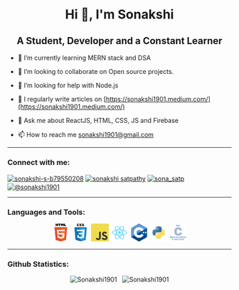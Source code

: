 <h1 align="center">Hi 👋, I'm Sonakshi</h1>
<h2 align="center">A Student, Developer and a Constant Learner</h2>

- 🌱 I’m currently learning MERN stack and DSA

- 👯 I’m looking to collaborate on Open source projects.

- 🤝 I’m looking for help with Node.js

- 📝 I regularly write articles on [https://sonakshi1901.medium.com/](https://sonakshi1901.medium.com/)

- 💬 Ask me about ReactJS, HTML, CSS, JS and Firebase

- 📫 How to reach me sonakshi1901@gmail.com

<!--### Blogs posts-->
<!-- BLOG-POST-LIST:START -->
<!-- BLOG-POST-LIST:END -->

---
### Connect with me:
<p align="left">
<a href="https://linkedin.com/in/sonakshi-s-b79550208" target="blank"><img align="center" src="https://raw.githubusercontent.com/rahuldkjain/github-profile-readme-generator/master/src/images/icons/Social/linked-in-alt.svg" alt="sonakshi-s-b79550208" height="30" width="40" /></a>
<a href="https://fb.com/sonakshi satpathy" target="blank"><img align="center" src="https://raw.githubusercontent.com/rahuldkjain/github-profile-readme-generator/master/src/images/icons/Social/facebook.svg" alt="sonakshi satpathy" height="30" width="40" /></a>
<a href="https://instagram.com/sona_satp" target="blank"><img align="center" src="https://raw.githubusercontent.com/rahuldkjain/github-profile-readme-generator/master/src/images/icons/Social/instagram.svg" alt="sona_satp" height="30" width="40" /></a>
<a href="https://medium.com/@sonakshi1901" target="blank"><img align="center" src="https://raw.githubusercontent.com/rahuldkjain/github-profile-readme-generator/master/src/images/icons/Social/medium.svg" alt="@sonakshi1901" height="30" width="40" /></a>
</p>

---
### Languages and Tools:
<p align="center">
<code><img height="40" src="https://raw.githubusercontent.com/github/explore/80688e429a7d4ef2fca1e82350fe8e3517d3494d/topics/html/html.png"></code>
<code><img height="40" src="https://raw.githubusercontent.com/github/explore/80688e429a7d4ef2fca1e82350fe8e3517d3494d/topics/css/css.png"></code>
<code><img height="40" src="https://raw.githubusercontent.com/github/explore/80688e429a7d4ef2fca1e82350fe8e3517d3494d/topics/javascript/javascript.png"></code>
<code><img height="40" src="https://raw.githubusercontent.com/github/explore/80688e429a7d4ef2fca1e82350fe8e3517d3494d/topics/react/react.png"></code>
<!--<code><img height="40" src="https://raw.githubusercontent.com/github/explore/80688e429a7d4ef2fca1e82350fe8e3517d3494d/topics/redux/redux.png"></code>-->
<!--<code><img height="40" src="https://raw.githubusercontent.com/github/explore/80688e429a7d4ef2fca1e82350fe8e3517d3494d/topics/nodejs/nodejs.png"></code>-->
 <code><img height="40" src="https://raw.githubusercontent.com/github/explore/80688e429a7d4ef2fca1e82350fe8e3517d3494d/topics/cpp/cpp.png"></code>
 <code><img height="40" src="https://raw.githubusercontent.com/github/explore/80688e429a7d4ef2fca1e82350fe8e3517d3494d/topics/python/python.png"></code>
<code><img height="40" src="https://raw.githubusercontent.com/github/explore/80688e429a7d4ef2fca1e82350fe8e3517d3494d/topics/c/c.png"></code>
</p>

---
### Github Statistics:
<p align='center'><img width="380px" src="https://github-readme-stats.vercel.app/api/top-langs/?username=Sonakshi1901&layout=compact&theme=radical" alt="Sonakshi1901" />&nbsp; &nbsp;<img width="450px" src="https://github-readme-stats.vercel.app/api?username=Sonakshi1901&show_icons=true&count_private=true&theme=radical" alt="Sonakshi1901" /></p>

<!--![Sonakshi's github stats](https://github-readme-stats.vercel.app/api?username=Sonakshi1901&show_icons=true&count_private=true&theme=radical )
[![Top Langs](https://github-readme-stats.vercel.app/api/top-langs/?username=snehaM2210&layout=compact&theme=radical)](https://github.com/snehaM2210/github-readme-stats)
![GitHub Streak](http://github-readme-streak-stats.herokuapp.com?user=Sonakshi1901&theme=dark&hide_border=true&sideLabels=BDC773&sideNums=67DDA5&stroke=5CDD79&background=000000)-->

